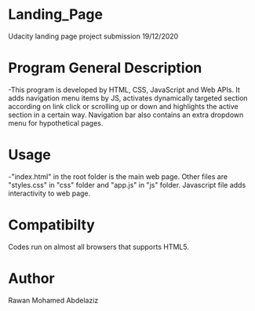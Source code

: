 # Landing_Page
Udacity landing page project submission
19/12/2020

# Program General Description
-This program is developed by HTML, CSS, JavaScript and Web APIs.
It adds navigation menu items by JS, activates dynamically targeted section according on link click or scrolling up or down and highlights the active section in a certain way.
Navigation bar also contains an extra dropdown menu for hypothetical pages.

# Usage
-"index.html" in the root folder is the main web page. Other files are "styles.css" in "css" folder and "app.js" in "js" folder.
Javascript file adds interactivity to web page.

# Compatibilty
Codes run on almost all browsers that supports HTML5.

# Author
Rawan Mohamed Abdelaziz
